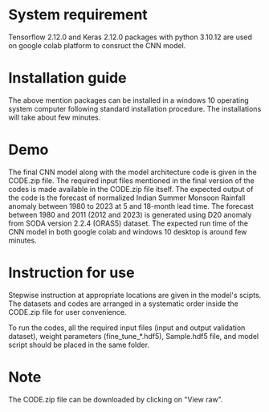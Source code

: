 # System requirement
Tensorflow 2.12.0 and Keras 2.12.0 packages with python 3.10.12 are used on google colab platform to consruct the CNN model.

# Installation guide
The above mention packages can be installed in a windows 10 operating system computer following standard installation procedure. The installations will take about few minutes.

# Demo
The final CNN model along with the model architecture code is given in the CODE.zip file. The required input files mentioned in the final version of the codes is made available in the CODE.zip file itself. The expected output of the code is the forecast of normalized Indian Summer Monsoon Rainfall anomaly between 1980 to 2023 at 5 and 18-month lead time. The forecast between 1980 and 2011 (2012 and 2023) is generated using D20 anomaly from SODA version 2.2.4 (ORAS5) dataset. The expected run time of the CNN model in both google colab and windows 10 desktop is around few minutes.

# Instruction for use
Stepwise instruction at appropriate locations are given in the model's scipts. The datasets and codes are arranged in a systematic order inside the CODE.zip file for user convenience.

To run the codes, all the required input files (input and output validation dataset), weight parameters (fine_tune_*.hdf5), Sample.hdf5 file, and model script should be placed in the same folder.

# Note
The CODE.zip file can be downloaded by clicking on "View raw".
